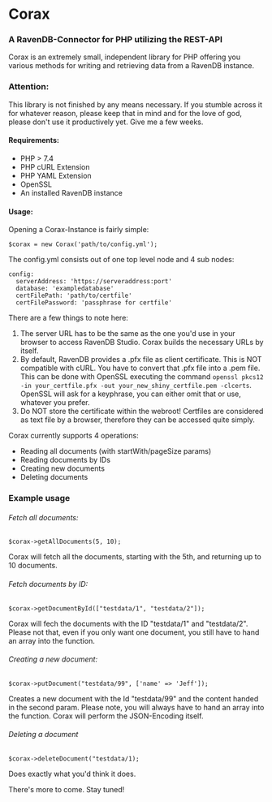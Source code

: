# Corax
### A RavenDB-Connector for PHP utilizing the REST-API

Corax is an extremely small, independent library for PHP offering you various methods for writing and retrieving data from a RavenDB instance.

### Attention:
This library is not finished by any means necessary. If you stumble across it for whatever reason, please keep that in mind and for the love of god, please don't use it productively yet. Give me a few weeks.

#### Requirements:

- PHP > 7.4
- PHP cURL Extension
- PHP YAML Extension
- OpenSSL
- An installed RavenDB instance

#### Usage:

Opening a Corax-Instance is fairly simple:
```
$corax = new Corax('path/to/config.yml');
```

The config.yml consists out of one top level node and 4 sub nodes:

```
config:
  serverAddress: 'https://serveraddress:port'
  database: 'exampledatabase'
  certFilePath: 'path/to/certfile'
  certFilePassword: 'passphrase for certfile'
```

There are a few things to note here:

1. The server URL has to be the same as the one you'd use in your browser to access RavenDB Studio. Corax builds the necessary URLs by itself.
2. By default, RavenDB provides a .pfx file as client certificate. This is NOT compatible with cURL. You have to convert that .pfx file into a .pem file. This can be done with OpenSSL executing the command ``openssl pkcs12 -in your_certfile.pfx -out your_new_shiny_certfile.pem -clcerts``. OpenSSL will ask for a keyphrase, you can either omit that or use, whatever you prefer.
3. Do NOT store the certificate within the webroot! Certfiles are considered as text file by a browser, therefore they can be accessed quite simply.

Corax currently supports 4 operations:

- Reading all documents (with startWith/pageSize params)
- Reading documents by IDs
- Creating new documents
- Deleting documents

### Example usage

###### Fetch all documents:
``$corax->getAllDocuments(5, 10);``

Corax will fetch all the documents, starting with the 5th, and returning up to 10 documents.

###### Fetch documents by ID:
``$corax->getDocumentById(["testdata/1", "testdata/2"]);``

Corax will fech the documents with the ID "testdata/1" and "testdata/2". Please not that, even if you only want one document, you still have to hand an array into the function.

###### Creating a new document:
``$corax->putDocument("testdata/99", ['name' => 'Jeff']);``

Creates a new document with the Id "testdata/99" and the content handed in the second param. Please note, you will always have to hand an array into the function. Corax will perform the JSON-Encoding itself.

###### Deleting a document
``$corax->deleteDocument("testdata/1);``

Does exactly what you'd think it does.

There's more to come. Stay tuned!